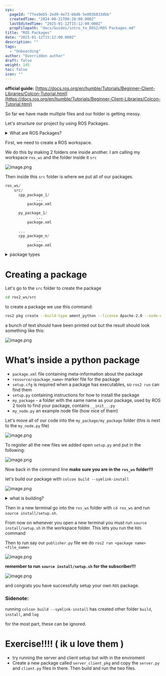 ```yaml
---
sys:
  pageId: "7fea9eb5-2ed9-4e73-b6d6-5e093b833dbb"
  createdTime: "2024-08-21T00:28:00.000Z"
  lastEditedTime: "2025-01-12T15:12:00.000Z"
  propFilepath: "docs/Guides/intro_to_ROS2/ROS Packages.md"
title: "ROS Packages"
date: "2025-01-12T15:12:00.000Z"
description: ""
tags:
  - "Onboarding"
author: "Overridden author"
draft: false
weight: 145
toc: false
icon: ""
---
```


**official guide:** [https://docs.ros.org/en/humble/Tutorials/Beginner-Client-Libraries/Colcon-Tutorial.html](https://docs.ros.org/en/humble/Tutorials/Beginner-Client-Libraries/Colcon-Tutorial.html)

So far we have made multiple files and our folder is getting messy.

Let's structure our project by using ROS Packages.

<details>

<summary>What are ROS Packages?</summary>

ROS Packages are, as the name implies, packages of code that are highly sharable between ROS developers.

They consist of a folder, `package.xml` file, and source code

```python
      cpp_package_1/
		      ... imagine much code files here ..
          package.xml
```

</details>

First, we need to create a ROS workspace.

We do this by making 2 folders one inside another. I am calling my workspace `ros_ws` and the folder inside it `src`

![image.png](https://prod-files-secure.s3.us-west-2.amazonaws.com/d518164a-d88e-44d1-a4ee-3adb3bd8bce0/70706947-fd18-4537-a67b-e12946812d31/image.png?X-Amz-Algorithm=AWS4-HMAC-SHA256&X-Amz-Content-Sha256=UNSIGNED-PAYLOAD&X-Amz-Credential=ASIAZI2LB4666ARYAXRW%2F20250418%2Fus-west-2%2Fs3%2Faws4_request&X-Amz-Date=20250418T041056Z&X-Amz-Expires=3600&X-Amz-Security-Token=IQoJb3JpZ2luX2VjEOT%2F%2F%2F%2F%2F%2F%2F%2F%2F%2FwEaCXVzLXdlc3QtMiJIMEYCIQCjY%2FacHvnYD4WigU%2FMcaVnPNNFUAtsjxd1pvyQMD6asgIhAKQiLfrgZ62zP74vWXSYnBA1y8YrDNGHwnVaFv%2BYQcjSKv8DCG0QABoMNjM3NDIzMTgzODA1Igx7fIXXPZsI4MqKvIMq3AN3X6TDiueG%2BsmlDDC4dFrxpkRHJ4Orx1uM2MpLbc7TDE8MZg6sfCNJjaTi4AhvHoNV%2B7o9yJN%2F4M7PYywlzY5LANlMd4RHuWV4OTQvXBtG%2Fvxa8V2gcOLa%2FncEY%2BXzgZ13NCQkMnBR3jtjtYiEQzRKrJZaIJP6Gv3hwBZ6%2F%2FxCmq2U1Q34V3pwG95Jh7SyO7fv2EkWBkg0yRm6EYdSf9nerusdA8kKawGO5cOUqDUORAdFKncLVubJHJ%2B%2FDsCNojZvSOU%2BqRuYKvTCPi5vrpNsD3WW5UeKkiE4miVlpI3hakuRAusdGDzRKYLfnLTTuQn%2BI3Yes5OKoS0NIWu%2BIvztJSInwt4BMPh87YsbFwMGBqB0YMTf8JVdwVd%2BMuXQAbzZjrVS1cwBoi%2Bpt5AbIuA7c%2Fklfy7xZWB3uNzlyv2gaydjCQgz%2FciuGfm1FHkxUt1nfypDtE8K9zclpQZ4uONYLqwbSBt4mNOcrBhnZDVLXMIyiLoKj1SmkpT1r60c1i%2FVIDgxaYJRaPiJOUWutQN6vTBP5A5VW%2BHzz0sU1AxsU8t%2FLRbQTU5u8uQUkrnMcvF0KcUzuWGZMpRAlJIrLL7R4JtbZesDOcAT4oXUfsNCkCyLZET83a41ZS0jejCdj4fABjqkAbyxNT6z5wWs2%2Bvb3cghI0%2BNcxXcdk6OmDhh%2F7HLid5F99HKHUe%2F3O4yjPXOo0yxP17p4CdnOcgIy%2BtOD30prQGtuVTyI%2FSU8J7pLTiJ2QeAUtYbpzHHIuVR2Zb%2Fz2LW9qg9RO8lroPwxP1wo1qAg5WmSvCfNsfhatHR7RPgknyb2mIP8HsfBqNIdMC8YKfgVOTFCVSwMuMV84%2B9DB8Liz06nvbT&X-Amz-Signature=db2ce772b011faa427ce78d043766c44ab58bd579d614c508ee2437b1a3e9674&X-Amz-SignedHeaders=host&x-id=GetObject)

Then inside this `src` folder is where we put all of our packages.

```python
ros_ws/
    src/
      cpp_package_1/
		      ...
          package.xml

      py_package_1/
		      ...
          package.xml

      ...
      cpp_package_n/
		      ...
          package.xml

```

<details>

<summary>package types</summary>

packages can be either `C++` or python.

the intern file structure is different for each but for this guide we will stick to creating python packages

</details>

# Creating a package

Let's go to the `src` folder to create the package

```bash
cd ros2_ws/src
```

to create a package we use this command:

```bash
ros2 pkg create --build-type ament_python --license Apache-2.0 --node-name my_node my_package
```

a bunch of text should have been printed out but the result should look something like this:

![image.png](https://prod-files-secure.s3.us-west-2.amazonaws.com/d518164a-d88e-44d1-a4ee-3adb3bd8bce0/e6cf1e3f-8512-4a3e-b131-079f800bf3e8/image.png?X-Amz-Algorithm=AWS4-HMAC-SHA256&X-Amz-Content-Sha256=UNSIGNED-PAYLOAD&X-Amz-Credential=ASIAZI2LB4666ARYAXRW%2F20250418%2Fus-west-2%2Fs3%2Faws4_request&X-Amz-Date=20250418T041056Z&X-Amz-Expires=3600&X-Amz-Security-Token=IQoJb3JpZ2luX2VjEOT%2F%2F%2F%2F%2F%2F%2F%2F%2F%2FwEaCXVzLXdlc3QtMiJIMEYCIQCjY%2FacHvnYD4WigU%2FMcaVnPNNFUAtsjxd1pvyQMD6asgIhAKQiLfrgZ62zP74vWXSYnBA1y8YrDNGHwnVaFv%2BYQcjSKv8DCG0QABoMNjM3NDIzMTgzODA1Igx7fIXXPZsI4MqKvIMq3AN3X6TDiueG%2BsmlDDC4dFrxpkRHJ4Orx1uM2MpLbc7TDE8MZg6sfCNJjaTi4AhvHoNV%2B7o9yJN%2F4M7PYywlzY5LANlMd4RHuWV4OTQvXBtG%2Fvxa8V2gcOLa%2FncEY%2BXzgZ13NCQkMnBR3jtjtYiEQzRKrJZaIJP6Gv3hwBZ6%2F%2FxCmq2U1Q34V3pwG95Jh7SyO7fv2EkWBkg0yRm6EYdSf9nerusdA8kKawGO5cOUqDUORAdFKncLVubJHJ%2B%2FDsCNojZvSOU%2BqRuYKvTCPi5vrpNsD3WW5UeKkiE4miVlpI3hakuRAusdGDzRKYLfnLTTuQn%2BI3Yes5OKoS0NIWu%2BIvztJSInwt4BMPh87YsbFwMGBqB0YMTf8JVdwVd%2BMuXQAbzZjrVS1cwBoi%2Bpt5AbIuA7c%2Fklfy7xZWB3uNzlyv2gaydjCQgz%2FciuGfm1FHkxUt1nfypDtE8K9zclpQZ4uONYLqwbSBt4mNOcrBhnZDVLXMIyiLoKj1SmkpT1r60c1i%2FVIDgxaYJRaPiJOUWutQN6vTBP5A5VW%2BHzz0sU1AxsU8t%2FLRbQTU5u8uQUkrnMcvF0KcUzuWGZMpRAlJIrLL7R4JtbZesDOcAT4oXUfsNCkCyLZET83a41ZS0jejCdj4fABjqkAbyxNT6z5wWs2%2Bvb3cghI0%2BNcxXcdk6OmDhh%2F7HLid5F99HKHUe%2F3O4yjPXOo0yxP17p4CdnOcgIy%2BtOD30prQGtuVTyI%2FSU8J7pLTiJ2QeAUtYbpzHHIuVR2Zb%2Fz2LW9qg9RO8lroPwxP1wo1qAg5WmSvCfNsfhatHR7RPgknyb2mIP8HsfBqNIdMC8YKfgVOTFCVSwMuMV84%2B9DB8Liz06nvbT&X-Amz-Signature=ac5bdc06294ce648d10c56bf46c46c9a08c055f30f27b5a48b5f49dde1f31901&X-Amz-SignedHeaders=host&x-id=GetObject)

# What’s inside a python package

- `package.xml` file containing meta-information about the package
- `resource/<package_name>` marker file for the package
- `setup.cfg` is required when a package has executables, so `ros2 run` can find them
- `setup.py` containing instructions for how to install the package
- `my_package` - a folder with the same name as your package, used by ROS 2 tools to find your package, contains `__init__.py`
- `my_node.py` an example node file (how nice of them)

Let's move all of our code into the `my_package/my_package` folder (this is next to the `my_node.py` file)

![image.png](https://prod-files-secure.s3.us-west-2.amazonaws.com/d518164a-d88e-44d1-a4ee-3adb3bd8bce0/9ce58f11-0da9-4d3e-b86d-506a9685d378/image.png?X-Amz-Algorithm=AWS4-HMAC-SHA256&X-Amz-Content-Sha256=UNSIGNED-PAYLOAD&X-Amz-Credential=ASIAZI2LB4666ARYAXRW%2F20250418%2Fus-west-2%2Fs3%2Faws4_request&X-Amz-Date=20250418T041056Z&X-Amz-Expires=3600&X-Amz-Security-Token=IQoJb3JpZ2luX2VjEOT%2F%2F%2F%2F%2F%2F%2F%2F%2F%2FwEaCXVzLXdlc3QtMiJIMEYCIQCjY%2FacHvnYD4WigU%2FMcaVnPNNFUAtsjxd1pvyQMD6asgIhAKQiLfrgZ62zP74vWXSYnBA1y8YrDNGHwnVaFv%2BYQcjSKv8DCG0QABoMNjM3NDIzMTgzODA1Igx7fIXXPZsI4MqKvIMq3AN3X6TDiueG%2BsmlDDC4dFrxpkRHJ4Orx1uM2MpLbc7TDE8MZg6sfCNJjaTi4AhvHoNV%2B7o9yJN%2F4M7PYywlzY5LANlMd4RHuWV4OTQvXBtG%2Fvxa8V2gcOLa%2FncEY%2BXzgZ13NCQkMnBR3jtjtYiEQzRKrJZaIJP6Gv3hwBZ6%2F%2FxCmq2U1Q34V3pwG95Jh7SyO7fv2EkWBkg0yRm6EYdSf9nerusdA8kKawGO5cOUqDUORAdFKncLVubJHJ%2B%2FDsCNojZvSOU%2BqRuYKvTCPi5vrpNsD3WW5UeKkiE4miVlpI3hakuRAusdGDzRKYLfnLTTuQn%2BI3Yes5OKoS0NIWu%2BIvztJSInwt4BMPh87YsbFwMGBqB0YMTf8JVdwVd%2BMuXQAbzZjrVS1cwBoi%2Bpt5AbIuA7c%2Fklfy7xZWB3uNzlyv2gaydjCQgz%2FciuGfm1FHkxUt1nfypDtE8K9zclpQZ4uONYLqwbSBt4mNOcrBhnZDVLXMIyiLoKj1SmkpT1r60c1i%2FVIDgxaYJRaPiJOUWutQN6vTBP5A5VW%2BHzz0sU1AxsU8t%2FLRbQTU5u8uQUkrnMcvF0KcUzuWGZMpRAlJIrLL7R4JtbZesDOcAT4oXUfsNCkCyLZET83a41ZS0jejCdj4fABjqkAbyxNT6z5wWs2%2Bvb3cghI0%2BNcxXcdk6OmDhh%2F7HLid5F99HKHUe%2F3O4yjPXOo0yxP17p4CdnOcgIy%2BtOD30prQGtuVTyI%2FSU8J7pLTiJ2QeAUtYbpzHHIuVR2Zb%2Fz2LW9qg9RO8lroPwxP1wo1qAg5WmSvCfNsfhatHR7RPgknyb2mIP8HsfBqNIdMC8YKfgVOTFCVSwMuMV84%2B9DB8Liz06nvbT&X-Amz-Signature=7b20f35e1d7806339dde4f885541858b940098e708ead4a3a8c06efb3c76e9ee&X-Amz-SignedHeaders=host&x-id=GetObject)

To register all the new files we added open `setup.py` and put in the following:

![image.png](https://prod-files-secure.s3.us-west-2.amazonaws.com/d518164a-d88e-44d1-a4ee-3adb3bd8bce0/1cd7c262-4cae-4496-9d75-c178537d24a2/image.png?X-Amz-Algorithm=AWS4-HMAC-SHA256&X-Amz-Content-Sha256=UNSIGNED-PAYLOAD&X-Amz-Credential=ASIAZI2LB4666ARYAXRW%2F20250418%2Fus-west-2%2Fs3%2Faws4_request&X-Amz-Date=20250418T041056Z&X-Amz-Expires=3600&X-Amz-Security-Token=IQoJb3JpZ2luX2VjEOT%2F%2F%2F%2F%2F%2F%2F%2F%2F%2FwEaCXVzLXdlc3QtMiJIMEYCIQCjY%2FacHvnYD4WigU%2FMcaVnPNNFUAtsjxd1pvyQMD6asgIhAKQiLfrgZ62zP74vWXSYnBA1y8YrDNGHwnVaFv%2BYQcjSKv8DCG0QABoMNjM3NDIzMTgzODA1Igx7fIXXPZsI4MqKvIMq3AN3X6TDiueG%2BsmlDDC4dFrxpkRHJ4Orx1uM2MpLbc7TDE8MZg6sfCNJjaTi4AhvHoNV%2B7o9yJN%2F4M7PYywlzY5LANlMd4RHuWV4OTQvXBtG%2Fvxa8V2gcOLa%2FncEY%2BXzgZ13NCQkMnBR3jtjtYiEQzRKrJZaIJP6Gv3hwBZ6%2F%2FxCmq2U1Q34V3pwG95Jh7SyO7fv2EkWBkg0yRm6EYdSf9nerusdA8kKawGO5cOUqDUORAdFKncLVubJHJ%2B%2FDsCNojZvSOU%2BqRuYKvTCPi5vrpNsD3WW5UeKkiE4miVlpI3hakuRAusdGDzRKYLfnLTTuQn%2BI3Yes5OKoS0NIWu%2BIvztJSInwt4BMPh87YsbFwMGBqB0YMTf8JVdwVd%2BMuXQAbzZjrVS1cwBoi%2Bpt5AbIuA7c%2Fklfy7xZWB3uNzlyv2gaydjCQgz%2FciuGfm1FHkxUt1nfypDtE8K9zclpQZ4uONYLqwbSBt4mNOcrBhnZDVLXMIyiLoKj1SmkpT1r60c1i%2FVIDgxaYJRaPiJOUWutQN6vTBP5A5VW%2BHzz0sU1AxsU8t%2FLRbQTU5u8uQUkrnMcvF0KcUzuWGZMpRAlJIrLL7R4JtbZesDOcAT4oXUfsNCkCyLZET83a41ZS0jejCdj4fABjqkAbyxNT6z5wWs2%2Bvb3cghI0%2BNcxXcdk6OmDhh%2F7HLid5F99HKHUe%2F3O4yjPXOo0yxP17p4CdnOcgIy%2BtOD30prQGtuVTyI%2FSU8J7pLTiJ2QeAUtYbpzHHIuVR2Zb%2Fz2LW9qg9RO8lroPwxP1wo1qAg5WmSvCfNsfhatHR7RPgknyb2mIP8HsfBqNIdMC8YKfgVOTFCVSwMuMV84%2B9DB8Liz06nvbT&X-Amz-Signature=78a9f959f1a5694e3584e5b8da0cb97d4977b3d815702bb995b69ebdcbbe5cc7&X-Amz-SignedHeaders=host&x-id=GetObject)

Now back in the command line **make sure you are in the** **`ros_ws`** **folder!!!**

let's build our package with `colcon build --symlink-install`

![image.png](https://prod-files-secure.s3.us-west-2.amazonaws.com/d518164a-d88e-44d1-a4ee-3adb3bd8bce0/2f2a0d27-b173-48fd-b189-5f5c0ce65619/image.png?X-Amz-Algorithm=AWS4-HMAC-SHA256&X-Amz-Content-Sha256=UNSIGNED-PAYLOAD&X-Amz-Credential=ASIAZI2LB4666ARYAXRW%2F20250418%2Fus-west-2%2Fs3%2Faws4_request&X-Amz-Date=20250418T041056Z&X-Amz-Expires=3600&X-Amz-Security-Token=IQoJb3JpZ2luX2VjEOT%2F%2F%2F%2F%2F%2F%2F%2F%2F%2FwEaCXVzLXdlc3QtMiJIMEYCIQCjY%2FacHvnYD4WigU%2FMcaVnPNNFUAtsjxd1pvyQMD6asgIhAKQiLfrgZ62zP74vWXSYnBA1y8YrDNGHwnVaFv%2BYQcjSKv8DCG0QABoMNjM3NDIzMTgzODA1Igx7fIXXPZsI4MqKvIMq3AN3X6TDiueG%2BsmlDDC4dFrxpkRHJ4Orx1uM2MpLbc7TDE8MZg6sfCNJjaTi4AhvHoNV%2B7o9yJN%2F4M7PYywlzY5LANlMd4RHuWV4OTQvXBtG%2Fvxa8V2gcOLa%2FncEY%2BXzgZ13NCQkMnBR3jtjtYiEQzRKrJZaIJP6Gv3hwBZ6%2F%2FxCmq2U1Q34V3pwG95Jh7SyO7fv2EkWBkg0yRm6EYdSf9nerusdA8kKawGO5cOUqDUORAdFKncLVubJHJ%2B%2FDsCNojZvSOU%2BqRuYKvTCPi5vrpNsD3WW5UeKkiE4miVlpI3hakuRAusdGDzRKYLfnLTTuQn%2BI3Yes5OKoS0NIWu%2BIvztJSInwt4BMPh87YsbFwMGBqB0YMTf8JVdwVd%2BMuXQAbzZjrVS1cwBoi%2Bpt5AbIuA7c%2Fklfy7xZWB3uNzlyv2gaydjCQgz%2FciuGfm1FHkxUt1nfypDtE8K9zclpQZ4uONYLqwbSBt4mNOcrBhnZDVLXMIyiLoKj1SmkpT1r60c1i%2FVIDgxaYJRaPiJOUWutQN6vTBP5A5VW%2BHzz0sU1AxsU8t%2FLRbQTU5u8uQUkrnMcvF0KcUzuWGZMpRAlJIrLL7R4JtbZesDOcAT4oXUfsNCkCyLZET83a41ZS0jejCdj4fABjqkAbyxNT6z5wWs2%2Bvb3cghI0%2BNcxXcdk6OmDhh%2F7HLid5F99HKHUe%2F3O4yjPXOo0yxP17p4CdnOcgIy%2BtOD30prQGtuVTyI%2FSU8J7pLTiJ2QeAUtYbpzHHIuVR2Zb%2Fz2LW9qg9RO8lroPwxP1wo1qAg5WmSvCfNsfhatHR7RPgknyb2mIP8HsfBqNIdMC8YKfgVOTFCVSwMuMV84%2B9DB8Liz06nvbT&X-Amz-Signature=4917bc0ccd67f5d5a8713acf4d7219491081eddb2b24ab1a5689780c332f0ace&X-Amz-SignedHeaders=host&x-id=GetObject)

<details>

<summary>what is building?</summary>

if you are a CS major at Rose-Hulman you will learn the answer to this in CSSE132

but TLDR; is it combines all the code files into one program that can be run easily 

</details>

Then in a new terminal go into the `ros_ws` folder with `cd ros_ws` and run `source install/setup.sh`. 

From now on whenever you open a new terminal you must run `source install/setup.sh` in the workspace folder. This lets you run the `ROS` command

Then to run say our `publisher.py` file we do `ros2 run <package name> <file_name>`

![image.png](https://prod-files-secure.s3.us-west-2.amazonaws.com/d518164a-d88e-44d1-a4ee-3adb3bd8bce0/4f4b1219-3a44-4632-aa0a-ce3471699f59/image.png?X-Amz-Algorithm=AWS4-HMAC-SHA256&X-Amz-Content-Sha256=UNSIGNED-PAYLOAD&X-Amz-Credential=ASIAZI2LB4666ARYAXRW%2F20250418%2Fus-west-2%2Fs3%2Faws4_request&X-Amz-Date=20250418T041056Z&X-Amz-Expires=3600&X-Amz-Security-Token=IQoJb3JpZ2luX2VjEOT%2F%2F%2F%2F%2F%2F%2F%2F%2F%2FwEaCXVzLXdlc3QtMiJIMEYCIQCjY%2FacHvnYD4WigU%2FMcaVnPNNFUAtsjxd1pvyQMD6asgIhAKQiLfrgZ62zP74vWXSYnBA1y8YrDNGHwnVaFv%2BYQcjSKv8DCG0QABoMNjM3NDIzMTgzODA1Igx7fIXXPZsI4MqKvIMq3AN3X6TDiueG%2BsmlDDC4dFrxpkRHJ4Orx1uM2MpLbc7TDE8MZg6sfCNJjaTi4AhvHoNV%2B7o9yJN%2F4M7PYywlzY5LANlMd4RHuWV4OTQvXBtG%2Fvxa8V2gcOLa%2FncEY%2BXzgZ13NCQkMnBR3jtjtYiEQzRKrJZaIJP6Gv3hwBZ6%2F%2FxCmq2U1Q34V3pwG95Jh7SyO7fv2EkWBkg0yRm6EYdSf9nerusdA8kKawGO5cOUqDUORAdFKncLVubJHJ%2B%2FDsCNojZvSOU%2BqRuYKvTCPi5vrpNsD3WW5UeKkiE4miVlpI3hakuRAusdGDzRKYLfnLTTuQn%2BI3Yes5OKoS0NIWu%2BIvztJSInwt4BMPh87YsbFwMGBqB0YMTf8JVdwVd%2BMuXQAbzZjrVS1cwBoi%2Bpt5AbIuA7c%2Fklfy7xZWB3uNzlyv2gaydjCQgz%2FciuGfm1FHkxUt1nfypDtE8K9zclpQZ4uONYLqwbSBt4mNOcrBhnZDVLXMIyiLoKj1SmkpT1r60c1i%2FVIDgxaYJRaPiJOUWutQN6vTBP5A5VW%2BHzz0sU1AxsU8t%2FLRbQTU5u8uQUkrnMcvF0KcUzuWGZMpRAlJIrLL7R4JtbZesDOcAT4oXUfsNCkCyLZET83a41ZS0jejCdj4fABjqkAbyxNT6z5wWs2%2Bvb3cghI0%2BNcxXcdk6OmDhh%2F7HLid5F99HKHUe%2F3O4yjPXOo0yxP17p4CdnOcgIy%2BtOD30prQGtuVTyI%2FSU8J7pLTiJ2QeAUtYbpzHHIuVR2Zb%2Fz2LW9qg9RO8lroPwxP1wo1qAg5WmSvCfNsfhatHR7RPgknyb2mIP8HsfBqNIdMC8YKfgVOTFCVSwMuMV84%2B9DB8Liz06nvbT&X-Amz-Signature=30fc0b2aca74ffe89e38adaeff13616d5a83558a9f0a6e2996a6ceda11e5093b&X-Amz-SignedHeaders=host&x-id=GetObject)

**remember to run** **`source install/setup.sh`** **for the subscriber!!!**

![image.png](https://prod-files-secure.s3.us-west-2.amazonaws.com/d518164a-d88e-44d1-a4ee-3adb3bd8bce0/02121119-dad4-49ec-8356-c956108b4243/image.png?X-Amz-Algorithm=AWS4-HMAC-SHA256&X-Amz-Content-Sha256=UNSIGNED-PAYLOAD&X-Amz-Credential=ASIAZI2LB4666ARYAXRW%2F20250418%2Fus-west-2%2Fs3%2Faws4_request&X-Amz-Date=20250418T041056Z&X-Amz-Expires=3600&X-Amz-Security-Token=IQoJb3JpZ2luX2VjEOT%2F%2F%2F%2F%2F%2F%2F%2F%2F%2FwEaCXVzLXdlc3QtMiJIMEYCIQCjY%2FacHvnYD4WigU%2FMcaVnPNNFUAtsjxd1pvyQMD6asgIhAKQiLfrgZ62zP74vWXSYnBA1y8YrDNGHwnVaFv%2BYQcjSKv8DCG0QABoMNjM3NDIzMTgzODA1Igx7fIXXPZsI4MqKvIMq3AN3X6TDiueG%2BsmlDDC4dFrxpkRHJ4Orx1uM2MpLbc7TDE8MZg6sfCNJjaTi4AhvHoNV%2B7o9yJN%2F4M7PYywlzY5LANlMd4RHuWV4OTQvXBtG%2Fvxa8V2gcOLa%2FncEY%2BXzgZ13NCQkMnBR3jtjtYiEQzRKrJZaIJP6Gv3hwBZ6%2F%2FxCmq2U1Q34V3pwG95Jh7SyO7fv2EkWBkg0yRm6EYdSf9nerusdA8kKawGO5cOUqDUORAdFKncLVubJHJ%2B%2FDsCNojZvSOU%2BqRuYKvTCPi5vrpNsD3WW5UeKkiE4miVlpI3hakuRAusdGDzRKYLfnLTTuQn%2BI3Yes5OKoS0NIWu%2BIvztJSInwt4BMPh87YsbFwMGBqB0YMTf8JVdwVd%2BMuXQAbzZjrVS1cwBoi%2Bpt5AbIuA7c%2Fklfy7xZWB3uNzlyv2gaydjCQgz%2FciuGfm1FHkxUt1nfypDtE8K9zclpQZ4uONYLqwbSBt4mNOcrBhnZDVLXMIyiLoKj1SmkpT1r60c1i%2FVIDgxaYJRaPiJOUWutQN6vTBP5A5VW%2BHzz0sU1AxsU8t%2FLRbQTU5u8uQUkrnMcvF0KcUzuWGZMpRAlJIrLL7R4JtbZesDOcAT4oXUfsNCkCyLZET83a41ZS0jejCdj4fABjqkAbyxNT6z5wWs2%2Bvb3cghI0%2BNcxXcdk6OmDhh%2F7HLid5F99HKHUe%2F3O4yjPXOo0yxP17p4CdnOcgIy%2BtOD30prQGtuVTyI%2FSU8J7pLTiJ2QeAUtYbpzHHIuVR2Zb%2Fz2LW9qg9RO8lroPwxP1wo1qAg5WmSvCfNsfhatHR7RPgknyb2mIP8HsfBqNIdMC8YKfgVOTFCVSwMuMV84%2B9DB8Liz06nvbT&X-Amz-Signature=6b529b771d8aa1e30d8ef5745260602850f1df3dc7a5309951b7c93bc65f47d7&X-Amz-SignedHeaders=host&x-id=GetObject)

and congrats you have successfully setup your own `ROS` package.

### Sidenote:

running `colcon build --symlink-install` has created other folder `build`, `install`, and `log`

for the most part, these can be ignored.

# Exercise!!!! ( ik u love them )

- try running the server and client setup but with in the enviroment
- Create a new package called `server_client_pkg` and copy the `server.py` and `client.py` files in there. Then build and run the two files.
